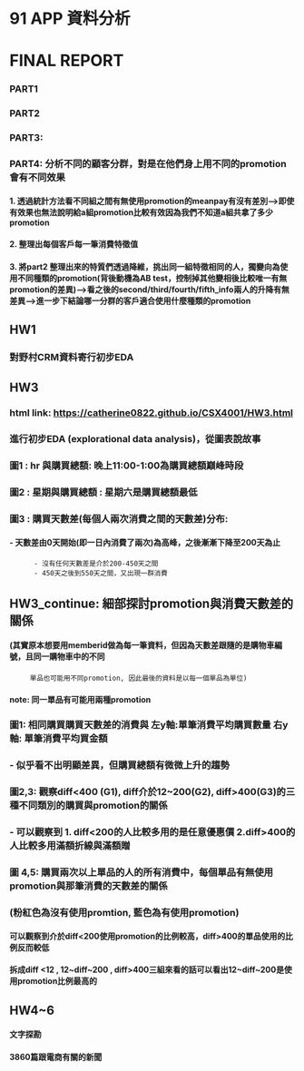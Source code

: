 # 91 APP 資料分析


# FINAL REPORT
### PART1
### PART2
### PART3:
### PART4: 分析不同的顧客分群，對是在他們身上用不同的promotion會有不同效果
#### 1. 透過統計方法看不同組之間有無使用promotion的meanpay有沒有差別–>即使有效果也無法說明給a組promotion比較有效因為我們不知道a組共拿了多少promotion
#### 2. 整理出每個客戶每一筆消費特徵值
#### 3. 將part2 整理出來的特質們透過降維，挑出同一組特徵相同的人，獨變向為使用不同種類的promotion(背後動機為AB test，控制掉其他變相後比較唯一有無promotion的差異)–>看之後的second/third/fourth/fifth_info兩人的升降有無差異–>進一步下結論哪一分群的客戶適合使用什麼種類的promotion


## HW1
### 對野村CRM資料寄行初步EDA


## HW3
### html link: https://catherine0822.github.io/CSX4001/HW3.html
### 進行初步EDA (explorational data analysis)，從圖表說故事
### 圖1 : hr 與購買總額: 晚上11:00-1:00為購買總額巔峰時段
### 圖2 : 星期與購買總額 : 星期六是購買總額最低
### 圖3 : 購買天數差(每個人兩次消費之間的天數差)分布:
####      - 天數差由0天開始(即一日內消費了兩次)為高峰，之後漸漸下降至200天為止
          - 沒有任何天數差是介於200-450天之間
		  - 450天之後到550天之間，又出現一群消費

## HW3_continue: 細部探討promotion與消費天數差的關係 
####    (其實原本想要用memberid做為每一筆資料，但因為天數差跟隨的是購物車編號，且同一購物車中的不同
		 單品也可能用不同promotion, 因此最後的資料是以每一個單品為單位)
#### 	 note: 同一單品有可能用兩種promotion
### 圖1: 相同購買購買天數差的消費與 左y軸:單筆消費平均購買數量 右y軸: 單筆消費平均買金額
### 		  - 似乎看不出明顯差異，但購買總額有微微上升的趨勢
### 圖2,3: 觀察diff<400 (G1), diff介於12~200(G2), diff>400(G3)的三種不同類別的購買與promotion的關係
### 		  - 可以觀察到 1. diff<200的人比較多用的是任意優惠價 2.diff>400的人比較多用滿額折線與滿額贈 

### 圖 4,5: 購買兩次以上單品的人的所有消費中，每個單品有無使用promotion與那筆消費的天數差的關係
###        (粉紅色為沒有使用promtion, 藍色為有使用promotion)
#### 可以觀察到介於diff<200使用promotion的比例較高，diff>400的單品使用的比例反而較低
#### 拆成diff <12 , 12~diff~200 , diff>400三組來看的話可以看出12~diff~200是使用promotion比例最高的

## HW4~6
#### 文字探勘
#### 3860篇跟電商有關的新聞

